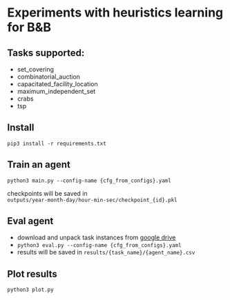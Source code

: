# Experiments with heuristics learning for B&B 

## Tasks supported:
* set_covering
* combinatorial_auction
* capacitated_facility_location
* maximum_independent_set
* crabs
* tsp

## Install
```pip3 install -r requirements.txt```

## Train an agent
```python3 main.py --config-name {cfg_from_configs}.yaml```  

checkpoints will be saved in  
```outputs/year-month-day/hour-min-sec/checkpoint_{id}.pkl```

## Eval agent
* download and unpack task instances from [google drive](https://drive.google.com/file/d/1TeeTpnfI4XbqeTJKXelzNZiMbLO3c71h/view?usp=share_link)
* ```python3 eval.py --config-name {cfg_from_configs}.yaml```
* results will be saved in ```results/{task_name}/{agent_name}.csv```


## Plot results
```python3 plot.py```
